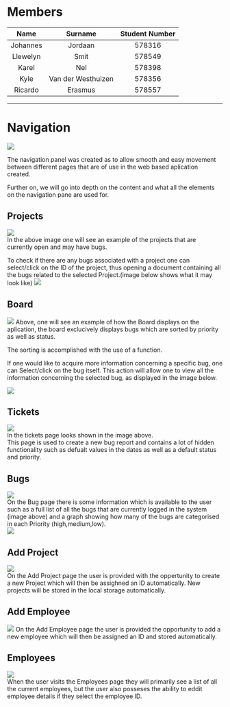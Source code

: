 # Members
| Name | Surname | Student Number |
| :---: | :---: | :---: |
| Johannes | Jordaan | 578316 |
| Llewelyn | Smit | 578549 |
| Karel | Nel | 578398 |
| Kyle | Van der Westhuizen | 578356 |
| Ricardo | Erasmus | 578557 |
---
# Navigation
![](images\Navigation.png)  

The navigation panel was created as to allow smooth and easy movement between different pages that are of use in the web based aplication created.  
  
Further on, we will go into depth on the content and what all the elements on the navigation pane are used for.
## Projects
![](images\Projects.png)  
In the above image one will see an example of the projects that are currently open and may have bugs.
    
To check if there are any bugs associated with a project one can select/click on the ID of the project, thus opening a document containing all the bugs related to the selected Project.(image below shows what it may look like)
![](images\BugsByProject.png)

## Board  
![](images\BoardActual.png)
Above, one will see an example of how the Board displays on the aplication, the board exclucively displays bugs which are sorted by priority as well as status.  
  
The sorting is accomplished with the use of a function.  
    
If one would like to acquire more information concerning a specific bug, one can Select/click on the bug itself. This action will allow one to view all the information concerning the selected bug, as displayed in the image below.

![](images\DisplayBug.png)

## Tickets
![](images\AddTicket.png)  
In the tickets page looks shown in the image above.  
This page is used to create a new bug report and contains a lot of hidden functionality such as defualt values in the dates as well as a default status and priority.
  
## Bugs
![](images\Bugs.png)  
On the Bug page there is some information which is available to the user such as a full list of all the bugs that are currently logged in the system (image above) and a graph showing how many of the bugs are categorised in each Priority (high,medium,low).  
![](images\BugPriorityGraph.png)

## Add Project
![](images\AddProject.png)  
On the Add Project page the user is provided with the oppertunity to create a new Project which will then be assighned an ID automatically. New projects will be stored in the local storage automatically.

## Add Employee
![](images\AddEmployee.png)
On the Add Employee page the user is provided the opportunity to add a new employee which will then be assigned an ID and stored automatically.

## Employees
![](images\EditEmployee.png)  
When the user visits the Employees page they will primarily see a list of all the current employees, but the user also posseses the ability to eddit employee details if they select the employee ID.

